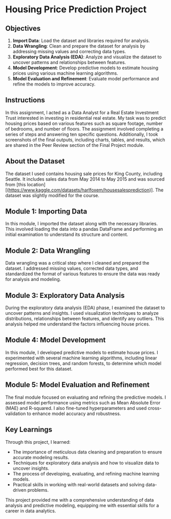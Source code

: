# Housing Price Prediction Project

## Objectives

1. **Import Data**: Load the dataset and libraries required for analysis.
2. **Data Wrangling**: Clean and prepare the dataset for analysis by addressing missing values and correcting data types.
3. **Exploratory Data Analysis (EDA)**: Analyze and visualize the dataset to uncover patterns and relationships between features.
4. **Model Development**: Develop predictive models to estimate housing prices using various machine learning algorithms.
5. **Model Evaluation and Refinement**: Evaluate model performance and refine the models to improve accuracy.

## Instructions

In this assignment, I acted as a Data Analyst for a Real Estate Investment Trust interested in investing in residential real estate. My task was to predict housing prices based on various features such as square footage, number of bedrooms, and number of floors. The assignment involved completing a series of steps and answering ten specific questions. Additionally, I took screenshots of the final outputs, including charts, tables, and results, which are shared in the Peer Review section of the Final Project module.

## About the Dataset

The dataset I used contains housing sale prices for King County, including Seattle. It includes sales data from May 2014 to May 2015 and was sourced from [this location][(https://www.kaggle.com/datasets/harlfoxem/housesalesprediction)]. The dataset was slightly modified for the course.

## Module 1: Importing Data

In this module, I imported the dataset along with the necessary libraries. This involved loading the data into a pandas DataFrame and performing an initial examination to understand its structure and content.

## Module 2: Data Wrangling

Data wrangling was a critical step where I cleaned and prepared the dataset. I addressed missing values, corrected data types, and standardized the format of various features to ensure the data was ready for analysis and modeling.

## Module 3: Exploratory Data Analysis

During the exploratory data analysis (EDA) phase, I examined the dataset to uncover patterns and insights. I used visualization techniques to analyze distributions, relationships between features, and identify any outliers. This analysis helped me understand the factors influencing house prices.

## Module 4: Model Development

In this module, I developed predictive models to estimate house prices. I experimented with several machine learning algorithms, including linear regression, decision trees, and random forests, to determine which model performed best for this dataset.

## Module 5: Model Evaluation and Refinement

The final module focused on evaluating and refining the predictive models. I assessed model performance using metrics such as Mean Absolute Error (MAE) and R-squared. I also fine-tuned hyperparameters and used cross-validation to enhance model accuracy and robustness.

## Key Learnings

Through this project, I learned:

- The importance of meticulous data cleaning and preparation to ensure accurate modeling results.
- Techniques for exploratory data analysis and how to visualize data to uncover insights.
- The process of developing, evaluating, and refining machine learning models.
- Practical skills in working with real-world datasets and solving data-driven problems.

This project provided me with a comprehensive understanding of data analysis and predictive modeling, equipping me with essential skills for a career in data analytics.
